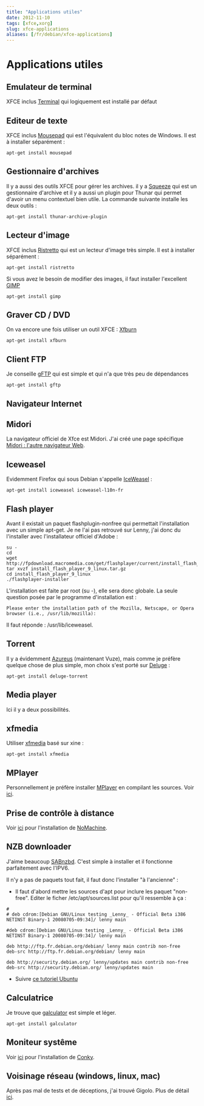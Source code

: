 ```yaml
---
title: "Applications utiles"
date: 2012-11-10
tags: [xfce,xorg]
slug: xfce-applications
aliases: [/fr/debian/xfce-applications]
---
```

# Applications utiles

## Emulateur de terminal

XFCE inclus [Terminal](http://www.os-cillation.com/index.php?id=42&L=5) qui logiquement est installé par défaut

## Editeur de texte

XFCE inclus [Mousepad](http://www.xfce.org/projects/mousepad/) qui est l'équivalent du bloc notes de Windows. Il est à installer séparément :

```
apt-get install mousepad
```

## Gestionnaire d'archives

Il y a aussi des outils XFCE pour gérer les archives. il y a [Squeeze](http://squeeze.xfce.org/) qui est un gestionnaire d'archive et il y a aussi un plugin pour Thunar qui permet d'avoir un menu contextuel bien utile. La commande suivante installe les deux outils :

```
apt-get install thunar-archive-plugin
```

## Lecteur d'image

XFCE inclus [Ristretto](http://goodies.xfce.org/projects/applications/ristretto) qui est un lecteur d'image très simple. Il est à installer séparément :

```
apt-get install ristretto
```

Si vous avez le besoin de modifier des images, il faut installer l'excellent [GIMP](http://www.gimp.org/)

```
apt-get install gimp
```

## Graver CD / DVD

On va encore une fois utiliser un outil XFCE : [Xfburn](http://www.xfce.org/projects/xfburn/)

```
apt-get install xfburn
```

## Client FTP

Je conseille [gFTP](http://gftp.seul.org/) qui est simple et qui n'a que très peu de dépendances

```
apt-get install gftp
```

## Navigateur Internet

## Midori
La navigateur officiel de Xfce est Midori. J'ai créé une page spécifique [Midori : l'autre navigateur Web](/fr/debian/squeeze-midori).

## Iceweasel

Evidemment Firefox qui sous Debian s'appelle [IceWeasel](http://fr.wikipedia.org/wiki/IceWeasel) :

```
apt-get install iceweasel iceweasel-l10n-fr
```

## Flash player

Avant il existait un paquet flashplugin-nonfree qui permettait l'installation avec un simple apt-get. Je ne l'ai pas retrouvé sur Lenny, j'ai donc du l'installer avec l'installateur officiel d'Adobe :

```
su -
cd 
wget http://fpdownload.macromedia.com/get/flashplayer/current/install_flash_player_9_linux.tar.gz
tar xvzf install_flash_player_9_linux.tar.gz
cd install_flash_player_9_linux
./flashplayer-installer
```

L'installation est faite par root (su -), elle sera donc globale. La seule question posée par le programme d'installation est  :

```
Please enter the installation path of the Mozilla, Netscape, or Opera browser (i.e., /usr/lib/mozilla): 
```

Il faut réponde : /usr/lib/iceweasel.

## Torrent

Il y a évidemment [Azureus](http://azureus.sourceforge.net/) (maintenant Vuze), mais comme je préfère quelque chose de plus simple, mon choix s'est porté sur [Deluge](http://deluge-torrent.org/) :

```
apt-get install deluge-torrent
```

## Media player

Ici il y a deux possibilités.

## xfmedia

Utiliser [xfmedia](http://spuriousinterrupt.org/projects/xfmedia) basé sur xine :

```
apt-get install xfmedia
```

## MPlayer

Personnellement je préfère installer [MPlayer](http://www.mplayerhq.hu) en compilant les sources.
Voir [ici](/fr/debian/mplayer).

## Prise de contrôle à distance

Voir [ici](/fr/debian/nomachine) pour l'installation de [NoMachine](http://www.nomachine.com/).

## NZB downloader

J'aime beaucoup [SABnzbd](http://sabnzbd.wikidot.com/). C'est simple à installer et il fonctionne parfaitement avec l'IPV6.

Il n'y a pas de paquets tout fait, il faut donc l'installer "à l'ancienne"  :

*	Il faut d'abord mettre les sources d'apt pour inclure les paquet "non-free". Editer le ficher /etc/apt/sources.list pour qu'il ressemble à ça :

```
#
# deb cdrom:[Debian GNU/Linux testing _Lenny_ - Official Beta i386 NETINST Binary-1 20080705-09:34]/ lenny main

#deb cdrom:[Debian GNU/Linux testing _Lenny_ - Official Beta i386 NETINST Binary-1 20080705-09:34]/ lenny main

deb http://ftp.fr.debian.org/debian/ lenny main contrib non-free
deb-src http://ftp.fr.debian.org/debian/ lenny main

deb http://security.debian.org/ lenny/updates main contrib non-free
deb-src http://security.debian.org/ lenny/updates main
```

*	Suivre [ce tutoriel Ubuntu](http://sabnzbd.wikidot.com/install-ubuntuserver804)

## Calculatrice

Je trouve que [galculator](http://galculator.sourceforge.net/) est simple et léger.

```
apt-get install galculator
```

## Moniteur systême

Voir [ici](/fr/debian/conky) pour l'installation de [Conky](http://conky.sourceforge.net/).

## Voisinage réseau (windows, linux, mac)

Après pas mal de tests et de déceptions, j'ai trouvé Gigolo. Plus de détail [ici](/fr/debian/squeeze-gigolo).

